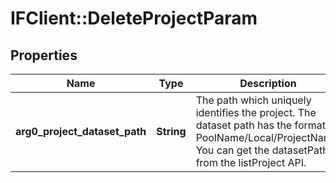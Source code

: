 # IFClient::DeleteProjectParam

## Properties
Name | Type | Description | Notes
------------ | ------------- | ------------- | -------------
**arg0_project_dataset_path** | **String** | The path which uniquely identifies the project.  The dataset path has the format: PoolName/Local/ProjectName.  You can get the datasetPath from the listProject API.   | 


